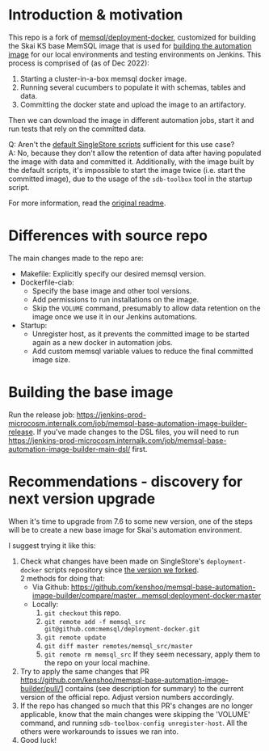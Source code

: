 # Introduction & motivation 
This repo is a fork of [memsql/deployment-docker](https://github.com/memsql/deployment-docker), customized for building the Skai KS base MemSQL image that is used for [building the automation image](https://jenkins-prod-search.internalk.com/job/automation-tests-db-upload/) for our local environments and testing environments on Jenkins. This process is comprised of (as of Dec 2022):
1. Starting a cluster-in-a-box memsql docker image.
2. Running several cucumbers to populate it with schemas, tables and data.
3. Committing the docker state and upload the image to an artifactory.

Then we can download the image in different automation jobs, start it and run tests that rely on the committed data.

Q: Aren't the [default SingleStore scripts](https://github.com/memsql/deployment-docker) sufficient for this use case?  
A: No, because they don't allow the retention of data after having populated the image with data and committed it.
Additionally, with the image built by the default scripts, it's impossible to start the image twice (i.e. start the committed image), due to the usage of the `sdb-toolbox` tool in the startup script.

For more information, read the [original readme](./ORIGINAL_README.md).

# Differences with source repo
The main changes made to the repo are:
* Makefile: Explicitly specify our desired memsql version.
* Dockerfile-ciab: 
  * Specify the base image and other tool versions.
  * Add permissions to run installations on the image.
  * Skip the `VOLUME` command, presumably to allow data retention on the image once we use it in our Jenkins automations.
* Startup: 
  * Unregister host, as it prevents the committed image to be started again as a new docker in automation jobs.
  * Add custom memsql variable values to reduce the final committed image size.

# Building the base image

Run the release job: https://jenkins-prod-microcosm.internalk.com/job/memsql-base-automation-image-builder-release.
If you've made changes to the DSL files, you will need to run https://jenkins-prod-microcosm.internalk.com/job/memsql-base-automation-image-builder-main-dsl/ first.
  
# Recommendations - discovery for next version upgrade

When it's time to upgrade from 7.6 to some new version, one of the steps will be to create a new base image for Skai's automation environment.

I suggest trying it like this:
1. Check what changes have been made on SingleStore's `deployment-docker` scripts repository since [the version we forked](https://github.com/memsql/deployment-docker/tree/c8cdbebe123d456940dd5fcb22f3b094563ca40b).  
2 methods for doing that:
    * Via Github: https://github.com/kenshoo/memsql-base-automation-image-builder/compare/master...memsql:deployment-docker:master
    * Locally:
      1. `git checkout` this repo.
      1. `git remote add -f memsql_src git@github.com:memsql/deployment-docker.git`
      1. `git remote update`
      1. `git diff master remotes/memsql_src/master`
      1. `git remote rm memsql_src`
  If they seem necessary, apply them to the repo on your local machine.
3. Try to apply the same changes that PR https://github.com/kenshoo/memsql-base-automation-image-builder/pull/1 contains (see description for summary) to the current version of the official repo. Adjust version numbers accordingly.
4. If the repo has changed so much that this PR's changes are no longer applicable, know that the main changes were skipping the 'VOLUME' command, and running `sdb-toolbox-config unregister-host`. All the others were workarounds to issues we ran into.
5. Good luck!
  
